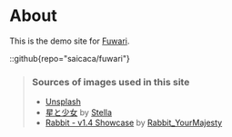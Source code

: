 # About

This is the demo site for [Fuwari](https://github.com/saicaca/fuwari).

::github{repo="saicaca/fuwari"}

> ### Sources of images used in this site
>
> -   [Unsplash](https://unsplash.com/)
> -   [星と少女](https://www.pixiv.net/artworks/108916539) by [Stella](https://www.pixiv.net/users/93273965)
> -   [Rabbit - v1.4 Showcase](https://civitai.com/posts/586908) by [Rabbit_YourMajesty](https://civitai.com/user/Rabbit_YourMajesty)

